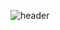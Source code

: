 ![header](https://capsule-render.vercel.app/api?type=slice&&text=Huiji_Jo&color=#e4d8f0&fontSize=40)

